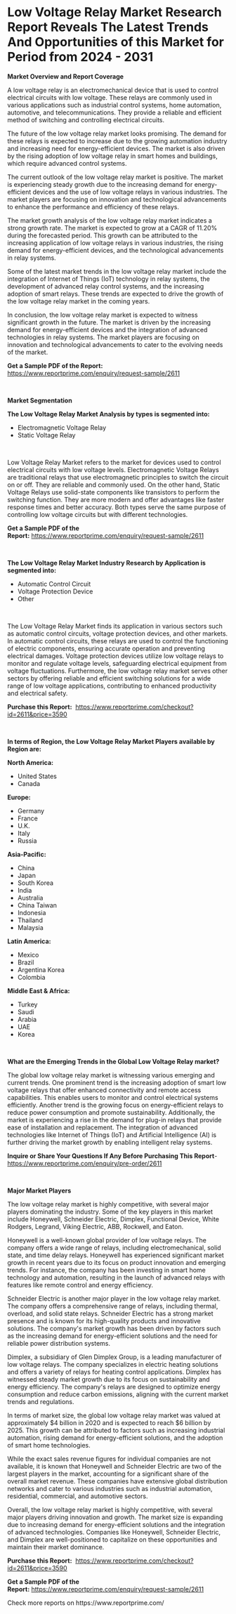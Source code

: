 <p><h1>Low Voltage Relay Market Research Report Reveals The Latest Trends And Opportunities of this Market for Period from 2024 - 2031</h1></p><p><strong>Market Overview and Report Coverage</strong></p>
<p><p>A low voltage relay is an electromechanical device that is used to control electrical circuits with low voltage. These relays are commonly used in various applications such as industrial control systems, home automation, automotive, and telecommunications. They provide a reliable and efficient method of switching and controlling electrical circuits.</p><p>The future of the low voltage relay market looks promising. The demand for these relays is expected to increase due to the growing automation industry and increasing need for energy-efficient devices. The market is also driven by the rising adoption of low voltage relay in smart homes and buildings, which require advanced control systems.</p><p>The current outlook of the low voltage relay market is positive. The market is experiencing steady growth due to the increasing demand for energy-efficient devices and the use of low voltage relays in various industries. The market players are focusing on innovation and technological advancements to enhance the performance and efficiency of these relays.</p><p>The market growth analysis of the low voltage relay market indicates a strong growth rate. The market is expected to grow at a CAGR of 11.20% during the forecasted period. This growth can be attributed to the increasing application of low voltage relays in various industries, the rising demand for energy-efficient devices, and the technological advancements in relay systems.</p><p>Some of the latest market trends in the low voltage relay market include the integration of Internet of Things (IoT) technology in relay systems, the development of advanced relay control systems, and the increasing adoption of smart relays. These trends are expected to drive the growth of the low voltage relay market in the coming years.</p><p>In conclusion, the low voltage relay market is expected to witness significant growth in the future. The market is driven by the increasing demand for energy-efficient devices and the integration of advanced technologies in relay systems. The market players are focusing on innovation and technological advancements to cater to the evolving needs of the market.</p></p>
<p><strong>Get a Sample PDF of the Report:</strong> <a href="https://www.reportprime.com/enquiry/request-sample/2611">https://www.reportprime.com/enquiry/request-sample/2611</a></p>
<p>&nbsp;</p>
<p><strong>Market Segmentation</strong></p>
<p><strong>The Low Voltage Relay Market Analysis by types is segmented into:</strong></p>
<p><ul><li>Electromagnetic Voltage Relay</li><li>Static Voltage Relay</li></ul></p>
<p>&nbsp;</p>
<p><p>Low Voltage Relay Market refers to the market for devices used to control electrical circuits with low voltage levels. Electromagnetic Voltage Relays are traditional relays that use electromagnetic principles to switch the circuit on or off. They are reliable and commonly used. On the other hand, Static Voltage Relays use solid-state components like transistors to perform the switching function. They are more modern and offer advantages like faster response times and better accuracy. Both types serve the same purpose of controlling low voltage circuits but with different technologies.</p></p>
<p><strong>Get a Sample PDF of the Report:</strong>&nbsp;<a href="https://www.reportprime.com/enquiry/request-sample/2611">https://www.reportprime.com/enquiry/request-sample/2611</a></p>
<p>&nbsp;</p>
<p><strong>The Low Voltage Relay Market Industry Research by Application is segmented into:</strong></p>
<p><ul><li>Automatic Control Circuit</li><li>Voltage Protection Device</li><li>Other</li></ul></p>
<p>&nbsp;</p>
<p><p>The Low Voltage Relay Market finds its application in various sectors such as automatic control circuits, voltage protection devices, and other markets. In automatic control circuits, these relays are used to control the functioning of electric components, ensuring accurate operation and preventing electrical damages. Voltage protection devices utilize low voltage relays to monitor and regulate voltage levels, safeguarding electrical equipment from voltage fluctuations. Furthermore, the low voltage relay market serves other sectors by offering reliable and efficient switching solutions for a wide range of low voltage applications, contributing to enhanced productivity and electrical safety.</p></p>
<p><strong>Purchase this Report:</strong>&nbsp; <a href="https://www.reportprime.com/checkout?id=2611&price=3590">https://www.reportprime.com/checkout?id=2611&price=3590</a></p>
<p>&nbsp;</p>
<p><strong>In terms of Region, the Low Voltage Relay Market Players available by Region are:</strong></p>
<p>
    <p> <strong> North America: </strong>
        <ul>
            <li>United States</li>
            <li>Canada</li>
        </ul>
        </p> 
    <p> <strong> Europe: </strong>
        <ul>
            <li>Germany</li>
            <li>France</li>
            <li>U.K.</li>
            <li>Italy</li>
            <li>Russia</li>
        </ul>
        </p> 
    <p> <strong> Asia-Pacific: </strong>
        <ul>
            <li>China</li>
            <li>Japan</li>
            <li>South Korea</li>
            <li>India</li>
            <li>Australia</li>
            <li>China Taiwan</li>
            <li>Indonesia</li>
            <li>Thailand</li>
            <li>Malaysia</li>
        </ul>
        </p> 
    <p> <strong> Latin America: </strong>
        <ul>
            <li>Mexico</li>
            <li>Brazil</li>
            <li>Argentina Korea</li>
            <li>Colombia</li>
        </ul>
        </p> 
    <p> <strong> Middle East & Africa: </strong>
        <ul>
            <li>Turkey</li>
            <li>Saudi</li>
            <li>Arabia</li>
            <li>UAE</li>
            <li>Korea</li>
        </ul>
    </p>
    </p>
<p>&nbsp;</p>
<p><strong>What are the Emerging Trends in the Global Low Voltage Relay market?</strong></p>
<p><p>The global low voltage relay market is witnessing various emerging and current trends. One prominent trend is the increasing adoption of smart low voltage relays that offer enhanced connectivity and remote access capabilities. This enables users to monitor and control electrical systems efficiently. Another trend is the growing focus on energy-efficient relays to reduce power consumption and promote sustainability. Additionally, the market is experiencing a rise in the demand for plug-in relays that provide ease of installation and replacement. The integration of advanced technologies like Internet of Things (IoT) and Artificial Intelligence (AI) is further driving the market growth by enabling intelligent relay systems.</p></p>
<p><strong>Inquire or Share Your Questions If Any Before Purchasing This Report</strong>- <a href="https://www.reportprime.com/enquiry/pre-order/2611">https://www.reportprime.com/enquiry/pre-order/2611</a></p>
<p>&nbsp;</p>
<p><strong>Major Market Players</strong></p>
<p><p>The low voltage relay market is highly competitive, with several major players dominating the industry. Some of the key players in this market include Honeywell, Schneider Electric, Dimplex, Functional Device, White Rodgers, Legrand, Viking Electric, ABB, Rockwell, and Eaton.</p><p>Honeywell is a well-known global provider of low voltage relays. The company offers a wide range of relays, including electromechanical, solid state, and time delay relays. Honeywell has experienced significant market growth in recent years due to its focus on product innovation and emerging trends. For instance, the company has been investing in smart home technology and automation, resulting in the launch of advanced relays with features like remote control and energy efficiency.</p><p>Schneider Electric is another major player in the low voltage relay market. The company offers a comprehensive range of relays, including thermal, overload, and solid state relays. Schneider Electric has a strong market presence and is known for its high-quality products and innovative solutions. The company's market growth has been driven by factors such as the increasing demand for energy-efficient solutions and the need for reliable power distribution systems.</p><p>Dimplex, a subsidiary of Glen Dimplex Group, is a leading manufacturer of low voltage relays. The company specializes in electric heating solutions and offers a variety of relays for heating control applications. Dimplex has witnessed steady market growth due to its focus on sustainability and energy efficiency. The company's relays are designed to optimize energy consumption and reduce carbon emissions, aligning with the current market trends and regulations.</p><p>In terms of market size, the global low voltage relay market was valued at approximately $4 billion in 2020 and is expected to reach $6 billion by 2025. This growth can be attributed to factors such as increasing industrial automation, rising demand for energy-efficient solutions, and the adoption of smart home technologies.</p><p>While the exact sales revenue figures for individual companies are not available, it is known that Honeywell and Schneider Electric are two of the largest players in the market, accounting for a significant share of the overall market revenue. These companies have extensive global distribution networks and cater to various industries such as industrial automation, residential, commercial, and automotive sectors.</p><p>Overall, the low voltage relay market is highly competitive, with several major players driving innovation and growth. The market size is expanding due to increasing demand for energy-efficient solutions and the integration of advanced technologies. Companies like Honeywell, Schneider Electric, and Dimplex are well-positioned to capitalize on these opportunities and maintain their market dominance.</p></p>
<p><strong>Purchase this Report:</strong>&nbsp;&nbsp;<a href="https://www.reportprime.com/checkout?id=2611&price=3590">https://www.reportprime.com/checkout?id=2611&price=3590</a></p>
<p></p>
<p><strong>Get a Sample PDF of the Report:</strong>&nbsp;<a href="https://www.reportprime.com/enquiry/request-sample/2611">https://www.reportprime.com/enquiry/request-sample/2611</a></p>
<p>Check more reports on https://www.reportprime.com/</p>